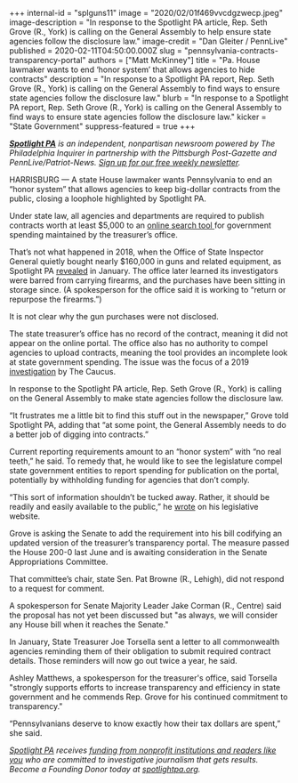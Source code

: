 +++
internal-id = "splguns11"
image = "2020/02/01f469vvcdgzwecp.jpeg"
image-description = "In response to the Spotlight PA article, Rep. Seth Grove (R., York) is calling on the General Assembly to help ensure state agencies follow the disclosure law."
image-credit = "Dan Gleiter / PennLive"
published = 2020-02-11T04:50:00.000Z
slug = "pennsylvania-contracts-transparency-portal"
authors = ["Matt McKinney"]
title = "Pa. House lawmaker wants to end ‘honor system’ that allows agencies to hide contracts"
description = "In response to a Spotlight PA report, Rep. Seth Grove (R., York) is calling on the General Assembly to find ways to ensure state agencies follow the disclosure law."
blurb = "In response to a Spotlight PA report, Rep. Seth Grove (R., York) is calling on the General Assembly to find ways to ensure state agencies follow the disclosure law."
kicker = "State Government"
suppress-featured = true
+++

<a href="https://www.spotlightpa.org/"><i><b>Spotlight PA</b></i></a><i> is an independent, nonpartisan newsroom powered by The Philadelphia Inquirer in partnership with the Pittsburgh Post-Gazette and PennLive/Patriot-News. </i><a href="https://www.spotlightpa.org/" target=_blank><i>Sign up for our free weekly newsletter</i></a><i>.</i>

HARRISBURG — A state House lawmaker wants Pennsylvania to end an “honor system” that allows agencies to keep big-dollar contracts from the public, closing a loophole highlighted by Spotlight PA.

Under state law, all agencies and departments are required to publish contracts worth at least $5,000 to an <a href="https://patreasury.gov/transparency/index.php" target=_blank>online search tool </a>for government spending maintained by the treasurer’s office.

That’s not what happened in 2018, when the Office of State Inspector General quietly bought nearly $160,000 in guns and related equipment, as Spotlight PA <a href="https://www.spotlightpa.org/news/2020/01/pennsylvania-inspector-general-watchdog-waste-guns-ammo/">revealed</a> in January. The office later learned its investigators were barred from carrying firearms, and the purchases have been sitting in storage since. (A spokesperson for the office said it is working to “return or repurpose the firearms.”​)

It is not clear why the gun purchases were not disclosed.

The state treasurer’s office has no record of the contract, meaning it did not appear on the online portal. The office also has no authority to compel agencies to upload contracts, meaning the tool provides an incomplete look at state government spending. The issue was the focus of a 2019 <a href="https://lancasteronline.com/the-state-treasury-s-transparency-portal-doesn-t-work-no/article_c7271446-4382-11ea-9212-5bad1f66b869.html">investigation</a> by The Caucus.

In response to the Spotlight PA article, Rep. Seth Grove (R., York) is calling on the General Assembly to  make state agencies follow the disclosure law.

“It frustrates me a little bit to find this stuff out in the newspaper,” Grove told Spotlight PA, adding that “at some point, the General Assembly needs to do a better job of digging into contracts.”

<script src="https://www.spotlightpa.org/embed.js" async></script><div data-spl-embed-version="1" data-spl-src="https://www.spotlightpa.org/embeds/newsletter/"></div>

Current reporting requirements amount to an “honor system” with “no real teeth,” he said. To remedy that, he would like to see the legislature compel state government entities to report spending for publication on the portal, potentially by withholding funding for agencies that don’t comply.

“This sort of information shouldn’t be tucked away. Rather, it should be readily and easily available to the public,” he <a href="http://www.repgrove.com/News/16547/Press-Releases/They-Spent-$160,000-of-Your-Money-on-What?">wrote</a> on his legislative website.

Grove is asking the Senate to add the requirement into his bill codifying an updated version of the treasurer’s transparency portal. The measure passed the House 200-0 last June and is awaiting consideration in the Senate Appropriations Committee.

That committee’s chair, state Sen. Pat Browne (R., Lehigh), did not respond to a request for comment.

A spokesperson for Senate Majority Leader Jake Corman (R., Centre) said ​the proposal has not yet been discussed but "as always, we will consider any House bill when it reaches the Senate."

In January, State Treasurer Joe Torsella sent a letter to all commonwealth agencies reminding them of their obligation to submit required contract details. Those reminders will now go out twice a year, he said.

Ashley Matthews, a spokesperson for the treasurer's office, said Torsella "strongly supports efforts to increase transparency and efficiency in state government and he commends Rep. Grove for his continued commitment to transparency."

“Pennsylvanians deserve to know exactly how their tax dollars are spent,” she said.

<a href="https://www.spotlightpa.org/"><i>Spotlight PA</i></a><i> receives </i><a href="https://www.spotlightpa.org/support"><i>funding from nonprofit institutions and readers like you</i></a><i> who are committed to investigative journalism that gets results. Become a Founding Donor today at </i><a href="https://www.spotlightpa.org/"><i>spotlightpa.org</i></a><i>.</i>
